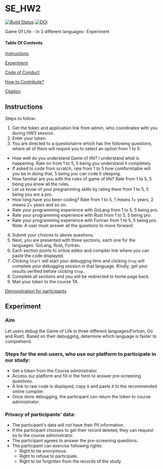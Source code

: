 # SE_HW2
[![Build Status](https://travis-ci.org/Ayushi61/SE_HW2.svg?branch=master)](https://travis-ci.org/Ayushi61/SE_HW2)
[![DOI](https://zenodo.org/badge/288771152.svg)](https://zenodo.org/badge/latestdoi/288771152)

Game Of Life - In 3 different languages- Experiment

#### Table Of Contents
[Instructions](#Instructions)

[Experiment](#Experiment)

[Code of Conduct](CODE_OF_CONDUCT.md)

[How to Contribute?](CONTRIBUTING.md)

[Citation](Citation.md)

## Instructions

Steps to follow:

1. Get the token and application link from admin, who coordinates with you during HW3 session.
2. Enter your token.
3. You are directed to a questionairre which has the following questions, where all of them will require you to select an option from 1 to 5:
  *  How well do you understand Game of life? I understand what is happening. Rate on from 1 to 5, 5 being you understand it completely.
  *  If asked to code from scratch, rate from 1 to 5 how comformtable will you be in doing that, 5 being you can code it sleeping.
  *  How familiar are you with the rules of game of life? Rate from 1 to 5, 5 being you know all the rules.
  *  Let us know of your programming skills by rating them from 1 to 5, 5 being you are a pro.
  *  How long have you been coding? Rate from 1 to 5, 1 means 1+ years, 2 means 2+ years and so on.
  *  Rate your programming experience with GoLang from 1 to 5, 5 being pro.
  *  Rate your programming experience with Rust from 1 to 5, 5 being pro.
  *  Rate your programming experience with Fortran from 1 to 5, 5 being pro.
 Note: A user must answer all the questions to move forward.
4. Submit your choices to above questions.
5. Next, you are presented with three sections, each one for the languages: GoLang, Rust, Fortran.
6. Each section points to online editor and compiler link where you can paste the code displayed.
7. Clicking `Start` will start your debugging time and clicking `Stop` will complete your debugging session in that language. Kindly, get your results verified before clicking `Stop`.
8. Complete all sections and you will be redirected to home page back.
9. Mail your token to the course TA.

[Demonstration for participants](docs/HW2.gif)

## Experiment
### Aim
Let users debug the Game of Life in three different languages(Fortran, Go and Rust). Based on their debugging, determine which language is faster to comprehend.

### Steps for the end-users, who use our platform to participate in our study:
 * Get a token from the Course administrator.
 * Access our platform and fill in the form to answer pre-screening questions.
 * A link to raw code is displayed, copy it and paste it to the recommended online compiler.
 * Once done debugging, the participant can return the token to course administrator.

### Privacy of participants' data:
 * The participant's data will not have their PII information.
 * If the participant chooses to get their record deleted, they can request so to the course administrator.
 * The participant agrees to answer the pre-screening questions.
 * The participant can exercise following rights:
   * Right to be anonymous.
   * Right to refuse to participate.
   * Right to be forgotten from the records of the study.
